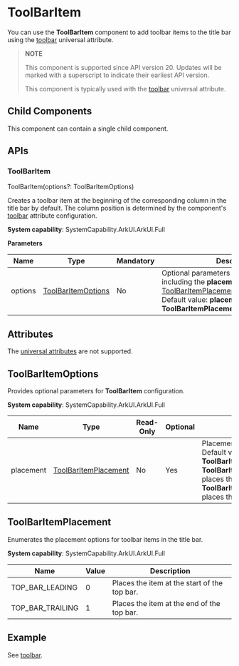 # ToolBarItem
<!--Kit: ArkUI-->
<!--Subsystem: ArkUI-->
<!--Owner: @CCFFWW-->
<!--Designer: @CCFFWW-->
<!--Tester: @lxl007-->
<!--Adviser: @HelloCrease-->

You can use the **ToolBarItem** component to add toolbar items to the title bar using the [toolbar](ts-universal-attributes-toolbar.md#toolbar-1) universal attribute.

>  **NOTE**
>
>  This component is supported since API version 20. Updates will be marked with a superscript to indicate their earliest API version.
>
>  This component is typically used with the [toolbar](ts-universal-attributes-toolbar.md#toolbar-1) universal attribute.


## Child Components

This component can contain a single child component.

## APIs

### ToolBarItem

ToolBarItem(options?: ToolBarItemOptions)

Creates a toolbar item at the beginning of the corresponding column in the title bar by default. The column position is determined by the component's [toolbar](ts-universal-attributes-toolbar.md#toolbar-1) attribute configuration.

**System capability**: SystemCapability.ArkUI.ArkUI.Full

**Parameters**

| Name | Type                                             | Mandatory| Description                                                        |
| ------- | ------------------------------------------------- | ---- | ------------------------------------------------------------ |
| options | [ToolBarItemOptions](#toolbaritemoptions) | No  | Optional parameters for **ToolBarItem**, including the **placement** parameter of the [ToolBarItemPlacement](#toolbaritemplacement) type.<br>Default value: **placement: ToolBarItemPlacement.TOP_BAR_LEADING**|

## Attributes

The [universal attributes](ts-component-general-attributes.md) are not supported.

## ToolBarItemOptions

Provides optional parameters for **ToolBarItem** configuration.

**System capability**: SystemCapability.ArkUI.ArkUI.Full

| Name     | Type                                                 | Read-Only| Optional| Description                                                        |
| --------- | -------------------------------------------- | --------- | ---- | ------------------------------------------------------------ |
| placement | [ToolBarItemPlacement](#toolbaritemplacement) | No| Yes  | Placement position of the toolbar item.<br>Default value: **ToolBarItemPlacement.TOP_BAR_LEADING**.<br>**ToolBarItemPlacement.TOP_BAR_LEADING**: places the item at the start of the top bar.<br>**ToolBarItemPlacement.TOP_BAR_TRAILING**: places the item at the end of the top bar.<br>|

## ToolBarItemPlacement

Enumerates the placement options for toolbar items in the title bar.

**System capability**: SystemCapability.ArkUI.ArkUI.Full

| Name            | Value  | Description                                      |
| ---------------- | ---- | ------------------------------------------ |
| TOP_BAR_LEADING  | 0    | Places the item at the start of the top bar.|
| TOP_BAR_TRAILING | 1    | Places the item at the end of the top bar.|

## Example

See [toolbar](ts-universal-attributes-toolbar.md#example).
